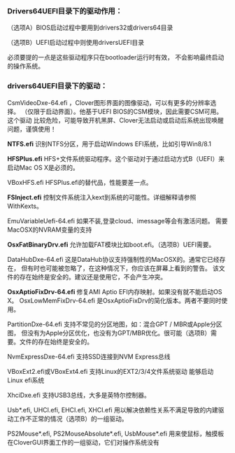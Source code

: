 ### Drivers64UEFI目录下的驱动作用：

（选项A）BIOS启动过程中要用到drivers32或drivers64目录  

（选项B）UEFI启动过程中则使用driversUEFI目录


必须要提的一点是这些驱动程序只在bootloader运行时有效，
不会影响最终启动的操作系统。

### drivers64UEFI目录下的驱动：

CsmVideoDxe-64.efi ，Clover图形界面的图像驱动，可以有更多的分辨率选择。
（仅限于启动界面）。他基于UEFI BIOS的CSM模块，因此需要CSM可用。这个驱动
比较危险，可能导致开机黑屏、Clover无法启动或启动后系统出现唤醒问题，谨慎使用！

__NTFS.efi__   识别NTFS分区，用于启动Windows EFI系统，比如引导Win8/8.1

__HFSPlus.efi__
HFS+文件系统驱动程序。这个驱动对于通过启动方式B（UEFI）来启动Mac OS X是必须的。

VBoxHFS.efi
HFSPlus.efi的替代品，性能要差一点。

__FSInject.efi__
控制文件系统注入kext到系统的可能性。详细解释请参照WithKexts。

EmuVariableUefi-64.efi 如果不装,登录cloud、imessage等会有激活问题。
需要MacOSX的NVRAM变量的支持

__OsxFatBinaryDrv.efi__
允许加载FAT模块比如boot.efi。（选项B）UEFI需要。

DataHubDxe-64.efi 这是DataHub协议支持强制性的MacOSX的。通常它已经存在，
但有时也可能被忽略了，在这种情况下，你应该在屏幕上看到的警告。
该文件的存在始终是安全的。建议还是使用它，不会产生冲突。

__OsxAptioFixDrv-64.efi__  修复AMI Aptio EFI内存映射。如果没有就不能启动OS X。
OsxLowMemFixDrv-64.efi  是OsxAptioFixDrv的简化版本。两者不要同时使用。

PartitionDxe-64.efi 支持不常见的分区地图，如：混合GPT / MBR或Apple分区图，
但没有为Apple分区优化，也没有为GPT/MBR优化。很可能（选项B）需要。文件的存在始终是安全的。

NvmExpressDxe-64.efi  支持SSD连接到NVM Express总线

VBoxExt2.efi或VBoxExt4.efi  支持Linux的EXT2/3/4文件系统驱动 能够启动Linux efi系统

XhciDxe.efi 支持USB3总线，大多是英特尔控制器。

Usb*.efi, UHCI.efi, EHCI.efi, XHCI.efi
用以解决依赖性关系不满足导致的内建驱动工作不正常的情况（选项B）的一组驱动。

PS2Mouse*.efi, PS2MouseAbsolute*.efi, UsbMouse*.efi
用来使鼠标，触摸板在CloverGUI界面工作的一组驱动，它们对操作系统没有